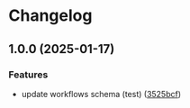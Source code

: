 # Changelog

## 1.0.0 (2025-01-17)


### Features

* update workflows schema (test) ([3525bcf](https://github.com/garryod/graph-federation/commit/3525bcfcc1eccf2b875c09269c248659f6edffb2))
